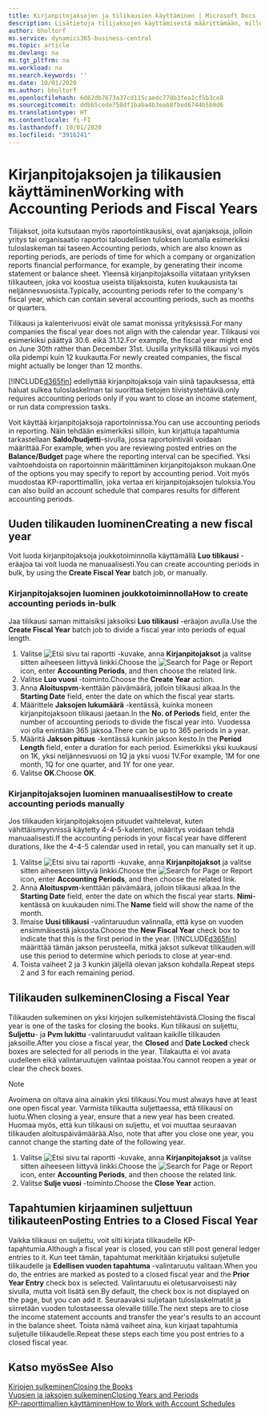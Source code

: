 ```yaml
---
title: Kirjanpitojaksojen ja tilikausien käyttäminen | Microsoft Docs
description: Lisätietoja tilijaksojen käyttämisestä määrittämään, milloin yrityksen taloudellinen tulos raportoidaan.
author: bholtorf
ms.service: dynamics365-business-central
ms.topic: article
ms.devlang: na
ms.tgt_pltfrm: na
ms.workload: na
ms.search.keywords: ''
ms.date: 10/01/2020
ms.author: bholtorf
ms.openlocfilehash: 6d62db7673a37cd115caedc778b3fea1cf5b3ce8
ms.sourcegitcommit: ddbb5cede750df1baba4b3eab8fbed6744b5b9d6
ms.translationtype: HT
ms.contentlocale: fi-FI
ms.lasthandoff: 10/01/2020
ms.locfileid: "3916241"
---
```

# <a name="working-with-accounting-periods-and-fiscal-years"></a><span data-ttu-id="928aa-103">Kirjanpitojaksojen ja tilikausien käyttäminen</span><span class="sxs-lookup"><span data-stu-id="928aa-103">Working with Accounting Periods and Fiscal Years</span></span>

<span data-ttu-id="928aa-104">Tilijaksot, joita kutsutaan myös raportointikausiksi, ovat ajanjaksoja, jolloin yritys tai organisaatio raportoi taloudellisen tuloksen luomalla esimerkiksi tuloslaskeman tai taseen.</span><span class="sxs-lookup"><span data-stu-id="928aa-104">Accounting periods, which are also known as reporting periods, are periods of time for which a company or organization reports financial performance, for example, by generating their income statement or balance sheet.</span></span> <span data-ttu-id="928aa-105">Yleensä kirjanpitojaksoilla viitataan yrityksen tilikauteen, joka voi koostua useista tilijaksoista, kuten kuukausista tai neljännesvuosista.</span><span class="sxs-lookup"><span data-stu-id="928aa-105">Typically, accounting periods refer to the company's fiscal year, which can contain several accounting periods, such as months or quarters.</span></span>

<span data-ttu-id="928aa-106">Tilikausi ja kalenterivuosi eivät ole samat monissa yrityksissä.</span><span class="sxs-lookup"><span data-stu-id="928aa-106">For many companies the fiscal year does not align with the calendar year.</span></span> <span data-ttu-id="928aa-107">Tilikausi voi esimerkiksi päättyä 30.6. eikä 31.12.</span><span class="sxs-lookup"><span data-stu-id="928aa-107">For example, the fiscal year might end on June 30th rather than December 31st.</span></span> <span data-ttu-id="928aa-108">Uusilla yrityksillä tilikausi voi myös olla pidempi kuin 12 kuukautta.</span><span class="sxs-lookup"><span data-stu-id="928aa-108">For newly created companies, the fiscal might actually be longer than 12 months.</span></span>  

[!INCLUDE[d365fin](includes/d365fin_md.md)] <span data-ttu-id="928aa-109">edellyttää kirjanpitojaksoja vain siinä tapauksessa, että haluat sulkea tuloslaskelman tai suorittaa tietojen tiivistystehtäviä.</span><span class="sxs-lookup"><span data-stu-id="928aa-109">only requires accounting periods only if you want to close an income statement, or run data compression tasks.</span></span> 

<span data-ttu-id="928aa-110">Voit käyttää kirjanpitojaksoja raportoinnissa.</span><span class="sxs-lookup"><span data-stu-id="928aa-110">You can use accounting periods in reporting.</span></span> <span data-ttu-id="928aa-111">Näin tehdään esimerkiksi silloin, kun kirjattuja tapahtumia tarkastellaan **Saldo/budjetti**-sivulla, jossa raportointiväli voidaan määrittää.</span><span class="sxs-lookup"><span data-stu-id="928aa-111">For example, when you are reviewing posted entries on the **Balance/Budget** page where the reporting interval can be specified.</span></span> <span data-ttu-id="928aa-112">Yksi vaihtoehdoista on raportoinnin määrittäminen kirjanpitojakson mukaan.</span><span class="sxs-lookup"><span data-stu-id="928aa-112">One of the options you may specify to report by accounting period.</span></span> <span data-ttu-id="928aa-113">Voit myös muodostaa KP-raporttimallin, joka vertaa eri kirjanpitojaksojen tuloksia.</span><span class="sxs-lookup"><span data-stu-id="928aa-113">You can also build an account schedule that compares results for different accounting periods.</span></span>

## <a name="creating-a-new-fiscal-year"></a><span data-ttu-id="928aa-114">Uuden tilikauden luominen</span><span class="sxs-lookup"><span data-stu-id="928aa-114">Creating a new fiscal year</span></span>

<span data-ttu-id="928aa-115">Voit luoda kirjanpitojaksoja joukkotoiminnolla käyttämällä **Luo tilikausi** -eräajoa tai voit luoda ne manuaalisesti.</span><span class="sxs-lookup"><span data-stu-id="928aa-115">You can create accounting periods in bulk, by using the **Create Fiscal Year** batch job, or manually.</span></span>

### <a name="how-to-create-accounting-periods-in-bulk"></a><span data-ttu-id="928aa-116">Kirjanpitojaksojen luominen joukkotoiminnolla</span><span class="sxs-lookup"><span data-stu-id="928aa-116">How to create accounting periods in-bulk</span></span>

<span data-ttu-id="928aa-117">Jaa tilikausi saman mittaisiksi jaksoiksi **Luo tilikausi** -eräajon avulla.</span><span class="sxs-lookup"><span data-stu-id="928aa-117">Use the **Create Fiscal Year** batch job to divide a fiscal year into periods of equal length.</span></span>  

1. <span data-ttu-id="928aa-118">Valitse ![Etsi sivu tai raportti](media/ui-search/search_small.png "Etsi sivua tai raporttia -kuvake") -kuvake, anna **Kirjanpitojaksot** ja valitse sitten aiheeseen liittyvä linkki.</span><span class="sxs-lookup"><span data-stu-id="928aa-118">Choose the ![Search for Page or Report](media/ui-search/search_small.png "Search for Page or Report icon") icon, enter **Accounting Periods**, and then choose the related link.</span></span>  
2. <span data-ttu-id="928aa-119">Valitse **Luo vuosi** -toiminto.</span><span class="sxs-lookup"><span data-stu-id="928aa-119">Choose the **Create Year** action.</span></span>  <!--What about the Scheduling option? Should we mention that? There's also the Report Output Type field...-->
3. <span data-ttu-id="928aa-120">Anna **Aloituspvm**-kenttään päivämäärä, jolloin tilikausi alkaa.</span><span class="sxs-lookup"><span data-stu-id="928aa-120">In the **Starting Date** field, enter the date on which the fiscal year starts.</span></span>  
4. <span data-ttu-id="928aa-121">Määrittele **Jaksojen lukumäärä** -kentässä, kuinka moneen kirjanpitojaksoon tilikausi jaetaan.</span><span class="sxs-lookup"><span data-stu-id="928aa-121">In the **No. of Periods** field, enter the number of accounting periods to divide the fiscal year into.</span></span> <span data-ttu-id="928aa-122">Vuodessa voi olla enintään 365 jaksoa.</span><span class="sxs-lookup"><span data-stu-id="928aa-122">There can be up to 365 periods in a year.</span></span>  
5. <span data-ttu-id="928aa-123">Määritä **Jakson pituus** -kentässä kunkin jakson kesto.</span><span class="sxs-lookup"><span data-stu-id="928aa-123">In the **Period Length** field, enter a duration for each period.</span></span> <span data-ttu-id="928aa-124">Esimerkiksi yksi kuukausi on 1K, yksi neljännesvuosi on 1Q ja yksi vuosi 1V.</span><span class="sxs-lookup"><span data-stu-id="928aa-124">For example, 1M for one month, 1Q for one quarter, and 1Y for one year.</span></span>  
6. <span data-ttu-id="928aa-125">Valitse **OK**.</span><span class="sxs-lookup"><span data-stu-id="928aa-125">Choose **OK**.</span></span>  

### <a name="how-to-create-accounting-periods-manually"></a><span data-ttu-id="928aa-126">Kirjanpitojaksojen luominen manuaalisesti</span><span class="sxs-lookup"><span data-stu-id="928aa-126">How to create accounting periods manually</span></span>

<span data-ttu-id="928aa-127">Jos tilikauden kirjanpitojaksojen pituudet vaihtelevat, kuten vähittäismyynnissä käytetty 4-4-5-kalenteri, määritys voidaan tehdä manuaalisesti.</span><span class="sxs-lookup"><span data-stu-id="928aa-127">If the accounting periods in your fiscal year have different durations, like the 4-4-5 calendar used in retail, you can manually set it up.</span></span>  
  
1. <span data-ttu-id="928aa-128">Valitse ![Etsi sivu tai raportti](media/ui-search/search_small.png "Etsi sivua tai raporttia -kuvake") -kuvake, anna **Kirjanpitojaksot** ja valitse sitten aiheeseen liittyvä linkki.</span><span class="sxs-lookup"><span data-stu-id="928aa-128">Choose the ![Search for Page or Report](media/ui-search/search_small.png "Search for Page or Report icon") icon, enter **Accounting Periods**, and then choose the related link.</span></span>  
2. <span data-ttu-id="928aa-129">Anna **Aloituspvm**-kenttään päivämäärä, jolloin tilikausi alkaa.</span><span class="sxs-lookup"><span data-stu-id="928aa-129">In the **Starting Date** field, enter the date on which the fiscal year starts.</span></span> <span data-ttu-id="928aa-130">**Nimi**-kentässä on kuukauden nimi.</span><span class="sxs-lookup"><span data-stu-id="928aa-130">The **Name** field will show the name of the month.</span></span>  
3. <span data-ttu-id="928aa-131">Ilmaise **Uusi tilikausi** -valintaruudun valinnalla, että kyse on vuoden ensimmäisestä jaksosta.</span><span class="sxs-lookup"><span data-stu-id="928aa-131">Choose the **New Fiscal Year** check box to indicate that this is the first period in the year.</span></span> [!INCLUDE[d365fin](includes/d365fin_md.md)] <span data-ttu-id="928aa-132">määrittää tämän jakson perusteella, mitkä jaksot sulkevat tilikauden.</span><span class="sxs-lookup"><span data-stu-id="928aa-132">will use this period to determine which periods to close at year-end.</span></span>
4. <span data-ttu-id="928aa-133">Toista vaiheet 2 ja 3 kunkin jäljellä olevan jakson kohdalla.</span><span class="sxs-lookup"><span data-stu-id="928aa-133">Repeat steps 2 and 3 for each remaining period.</span></span>  

## <a name="closing-a-fiscal-year"></a><span data-ttu-id="928aa-134">Tilikauden sulkeminen</span><span class="sxs-lookup"><span data-stu-id="928aa-134">Closing a Fiscal Year</span></span>

<span data-ttu-id="928aa-135">Tilikauden sulkeminen on yksi kirjojen sulkemistehtävistä.</span><span class="sxs-lookup"><span data-stu-id="928aa-135">Closing the fiscal year is one of the tasks for closing the books.</span></span> <span data-ttu-id="928aa-136">Kun tilikausi on suljettu, **Suljettu**- ja **Pvm lukittu** -valintaruudut valitaan kaikille tilikauden jaksoille.</span><span class="sxs-lookup"><span data-stu-id="928aa-136">After you close a fiscal year, the **Closed** and **Date Locked** check boxes are selected for all periods in the year.</span></span> <span data-ttu-id="928aa-137">Tilakautta ei voi avata uudelleen eikä valintaruutujen valintaa poistaa.</span><span class="sxs-lookup"><span data-stu-id="928aa-137">You cannot reopen a year or clear the check boxes.</span></span>

> [!NOTE]  
> <span data-ttu-id="928aa-138">Avoimena on oltava aina ainakin yksi tilikausi.</span><span class="sxs-lookup"><span data-stu-id="928aa-138">You must always have at least one open fiscal year.</span></span> <span data-ttu-id="928aa-139">Varmista tilikautta suljettaessa, että tilikausi on luotu.</span><span class="sxs-lookup"><span data-stu-id="928aa-139">When closing a year, ensure that a new year has been created.</span></span> <span data-ttu-id="928aa-140">Huomaa myös, että kun tilikausi on suljettu, et voi muuttaa seuraavan tilikauden aloituspäivämäärää.</span><span class="sxs-lookup"><span data-stu-id="928aa-140">Also, note that after you close one year, you cannot change the starting date of the following year.</span></span>

1. <span data-ttu-id="928aa-141">Valitse ![Etsi sivu tai raportti](media/ui-search/search_small.png "Etsi sivua tai raporttia -kuvake") -kuvake, anna **Kirjanpitojaksot** ja valitse sitten aiheeseen liittyvä linkki.</span><span class="sxs-lookup"><span data-stu-id="928aa-141">Choose the ![Search for Page or Report](media/ui-search/search_small.png "Search for Page or Report icon") icon, enter **Accounting Periods**, and then choose the related link.</span></span>  
2. <span data-ttu-id="928aa-142">Valitse **Sulje vuosi** -toiminto.</span><span class="sxs-lookup"><span data-stu-id="928aa-142">Choose the **Close Year** action.</span></span>  

## <a name="posting-entries-to-a-closed-fiscal-year"></a><span data-ttu-id="928aa-143">Tapahtumien kirjaaminen suljettuun tilikauteen</span><span class="sxs-lookup"><span data-stu-id="928aa-143">Posting Entries to a Closed Fiscal Year</span></span>

<span data-ttu-id="928aa-144">Vaikka tilikausi on suljettu, voit silti kirjata tilikaudelle KP-tapahtumia.</span><span class="sxs-lookup"><span data-stu-id="928aa-144">Although a fiscal year is closed, you can still post general ledger entries to it.</span></span> <span data-ttu-id="928aa-145">Kun teet tämän, tapahtumat merkitään kirjatuiksi suljetulle tilikaudelle ja **Edellisen vuoden tapahtuma** -valintaruutu valitaan.</span><span class="sxs-lookup"><span data-stu-id="928aa-145">When you do, the entries are marked as posted to a closed fiscal year and the **Prior Year Entry** check box is selected.</span></span> <span data-ttu-id="928aa-146">Valintaruutu ei oletusarvoisesti näy sivulla, mutta voit lisätä sen.</span><span class="sxs-lookup"><span data-stu-id="928aa-146">By default, the check box is not displayed on the page, but you can add it.</span></span> <span data-ttu-id="928aa-147">Seuraavaksi suljetaan tuloslaskelmatilit ja siirretään vuoden tulostaseessa olevalle tilille.</span><span class="sxs-lookup"><span data-stu-id="928aa-147">The next steps are to close the income statement accounts and transfer the year's results to an account in the balance sheet.</span></span> <span data-ttu-id="928aa-148">Toista nämä vaiheet aina, kun kirjaat tapahtumia suljetulle tilikaudelle.</span><span class="sxs-lookup"><span data-stu-id="928aa-148">Repeat these steps each time you post entries to a closed fiscal year.</span></span>

## <a name="see-also"></a><span data-ttu-id="928aa-149">Katso myös</span><span class="sxs-lookup"><span data-stu-id="928aa-149">See Also</span></span>

[<span data-ttu-id="928aa-150">Kirjojen sulkeminen</span><span class="sxs-lookup"><span data-stu-id="928aa-150">Closing the Books</span></span>](year-close-books.md)  
[<span data-ttu-id="928aa-151">Vuosien ja jaksojen sulkeminen</span><span class="sxs-lookup"><span data-stu-id="928aa-151">Closing Years and Periods</span></span>](year-close-years-periods.md)  
[<span data-ttu-id="928aa-152">KP-raporttimallien käyttäminen</span><span class="sxs-lookup"><span data-stu-id="928aa-152">How to Work with Account Schedules</span></span>](bi-how-work-account-schedule.md)  
